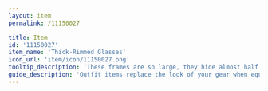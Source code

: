 ```yaml
---
layout: item
permalink: /11150027

title: Item
id: '11150027'
item_name: 'Thick-Rimmed Glasses'
icon_url: 'item/icon/11150027.png'
tooltip_description: 'These frames are so large, they hide almost half your face.'
guide_description: 'Outfit items replace the look of your gear when equipped.'
---
```

